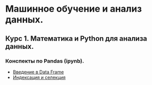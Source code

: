 # Машинное обучение и анализ данных.

## Курс 1. Математика и Python для анализа данных.
### Конспекты по Pandas (ipynb).
* [Введение в Data Frame](yandex_ml_specialization/Pandas.ipynb)
* [Индексация и селекция](yandex_ml_specialization/Pandas.Data.Frame.ipynb)
